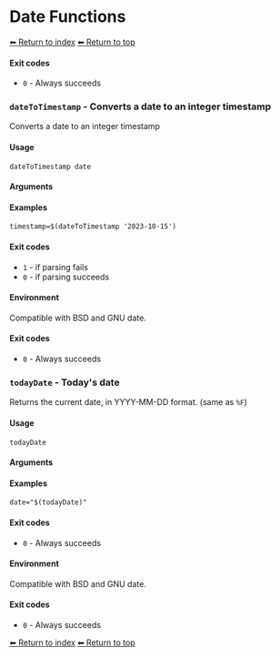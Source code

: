 # Date Functions

[⬅ Return to index](index.md)
[⬅ Return to top](../index.md)


#### Exit codes

- `0` - Always succeeds

### `dateToTimestamp` - Converts a date to an integer timestamp

Converts a date to an integer timestamp

#### Usage

    dateToTimestamp date
    

#### Arguments



#### Examples

    timestamp=$(dateToTimestamp '2023-10-15')

#### Exit codes

- `1` - if parsing fails
- `0` - if parsing succeeds

#### Environment

Compatible with BSD and GNU date.

#### Exit codes

- `0` - Always succeeds

### `todayDate` - Today's date

Returns the current date, in YYYY-MM-DD format. (same as `%F`)

#### Usage

    todayDate
    

#### Arguments



#### Examples

    date="$(todayDate)"

#### Exit codes

- `0` - Always succeeds

#### Environment

Compatible with BSD and GNU date.

#### Exit codes

- `0` - Always succeeds

[⬅ Return to index](index.md)
[⬅ Return to top](../index.md)
